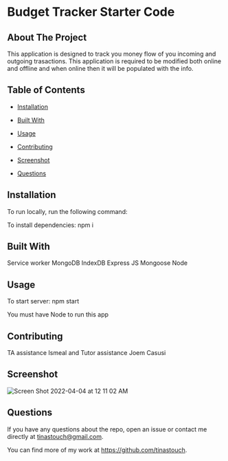 # Budget Tracker Starter Code

  ## About The Project

  This application is  designed to track you money flow of you incoming and outgoing trasactions.  This application is required to be modified both online and offline and when online then it will be populated with the info.


  ## Table of Contents

  * [Installation](#installation)

  * [Built With](#languages)
  
  * [Usage](#usage)

  * [Contributing](#contributing)

  * [Screenshot](#screenshot)

  * [Questions](#questions)

  ## Installation

  To run locally, run the following command:
  
  To install dependencies: npm i

 

  ## Built With

 Service worker
 MongoDB
 IndexDB
 Express
 JS
 Mongoose
 Node

  ## Usage

   To start server: npm start

   You must have Node to run this app 
  

  ## Contributing

  TA assistance Ismeal and Tutor assistance Joem Casusi

## Screenshot


![Screen Shot 2022-04-04 at 12 11 02 AM](https://user-images.githubusercontent.com/93742788/161473033-a4380bfa-4126-4f15-97f5-776e9ba63d73.png)

 

## Questions

If you have any questions about the repo, open an issue or contact me directly at
tinastouch@gmail.com. 

You can find more of my work at https://github.com/tinastouch.
